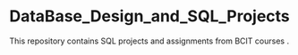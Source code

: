 # DataBase_Design_and_SQL_Projects

This repository contains SQL projects and assignments from BCIT courses .
